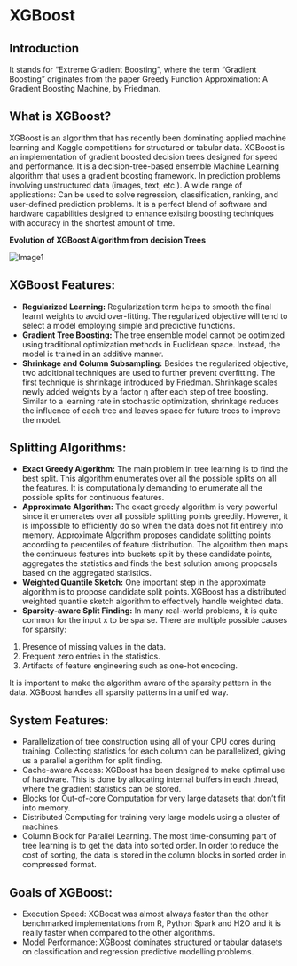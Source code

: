 # XGBoost

## Introduction
It stands for “Extreme Gradient Boosting”, where the term “Gradient Boosting” originates from the paper Greedy Function Approximation: A Gradient Boosting Machine, by Friedman.

## What is XGBoost?
XGBoost is an algorithm that has recently been dominating applied machine learning and Kaggle competitions for structured or tabular data. XGBoost is an implementation of gradient boosted decision trees designed for speed and performance. It is a decision-tree-based ensemble Machine Learning algorithm that uses a gradient boosting framework. In prediction problems involving unstructured data (images, text, etc.). A wide range of applications: Can be used to solve regression, classification, ranking, and user-defined prediction problems. It is a perfect blend of software and hardware capabilities designed to enhance existing boosting techniques with accuracy in the shortest amount of time.

**Evolution of XGBoost Algorithm from decision Trees**

![Image1](https://miro.medium.com/max/1850/1*QJZ6W-Pck_W7RlIDwUIN9Q.jpeg)

## XGBoost Features:
- **Regularized Learning:** Regularization term helps to smooth the final learnt weights to avoid over-fitting. The regularized objective will tend to select a model employing simple and predictive functions.
- **Gradient Tree Boosting:** The tree ensemble model cannot be optimized using traditional optimization methods in Euclidean space. Instead, the model is trained in an additive manner.
- **Shrinkage and Column Subsampling:** Besides the regularized objective, two additional techniques are used to further prevent overfitting. The first technique is shrinkage introduced by Friedman. Shrinkage scales newly added weights by a factor η after each step of tree boosting. Similar to a learning rate in stochastic optimization, shrinkage reduces the influence of each tree and leaves space for future trees to improve the model.

## Splitting Algorithms:
- **Exact Greedy Algorithm:** The main problem in tree learning is to find the best split. This algorithm enumerates over all the possible splits on all the features. It is computationally demanding to enumerate all the possible splits for continuous features.
- **Approximate Algorithm:** The exact greedy algorithm is very powerful since it enumerates over all possible splitting points greedily. However, it is impossible to efficiently do so when the data does not fit entirely into memory. Approximate Algorithm proposes candidate splitting points according to percentiles of feature distribution. The algorithm then maps the continuous features into buckets split by these candidate points, aggregates the statistics and finds the best solution among proposals based on the aggregated statistics.
- **Weighted Quantile Sketch:** One important step in the approximate algorithm is to propose candidate split points. XGBoost has a distributed weighted quantile sketch algorithm to effectively handle weighted data.
- **Sparsity-aware Split Finding:** In many real-world problems, it is quite common for the input x to be sparse. There are multiple possible causes for sparsity:
<ol type="1">
  <li> Presence of missing values in the data. </li>
  <li> Frequent zero entries in the statistics. </li>
  <li> Artifacts of feature engineering such as one-hot encoding. </li>
</ol>
It is important to make the algorithm aware of the sparsity pattern in the data. XGBoost handles all sparsity patterns in a unified way.

## System Features:
- Parallelization of tree construction using all of your CPU cores during training. Collecting statistics for each column can be parallelized, giving us a parallel algorithm for split finding.
- Cache-aware Access: XGBoost has been designed to make optimal use of hardware. This is done by allocating internal buffers in each thread, where the gradient statistics can be stored.
- Blocks for Out-of-core Computation for very large datasets that don’t fit into memory.
- Distributed Computing for training very large models using a cluster of machines.
- Column Block for Parallel Learning. The most time-consuming part of tree learning is to get the data into sorted order. In order to reduce the cost of sorting, the data is stored in the column blocks in sorted order in compressed format.

## Goals of XGBoost:
- Execution Speed: XGBoost was almost always faster than the other benchmarked implementations from R, Python Spark and H2O and it is really faster when compared to the other algorithms.
- Model Performance: XGBoost dominates structured or tabular datasets on classification and regression predictive modelling problems.
